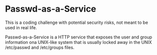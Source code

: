 # Passwd-as-a-Service
This is a coding challenge with potential security risks, not meant to be used in real life.

Passwd-as-a-Service is a HTTP service that exposes the user and group information ona UNIX-like system that is usually locked away in the UNIX /etc/passwd and /etc/groups files.
